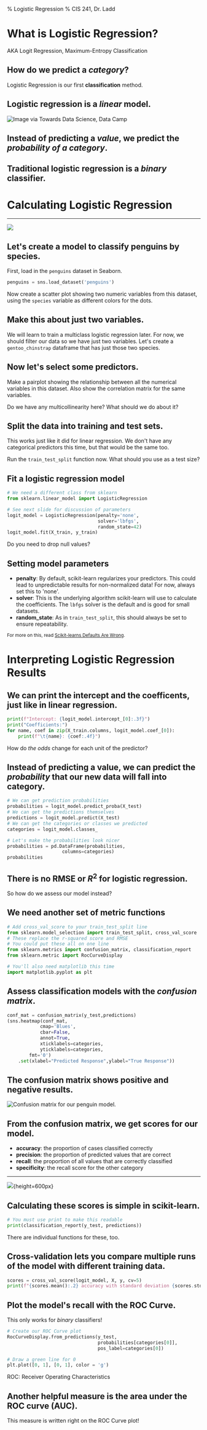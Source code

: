 % Logistic Regression
% CIS 241, Dr. Ladd


# What is Logistic Regression?

AKA Logit Regression, Maximum-Entropy Classification

## How do we predict a *category*?

Logistic Regression is our first **classification** method.

## Logistic regression is a *linear* model.

![Image via Towards Data Science, Data Camp](img/linear_v_logit.jpeg)

## Instead of predicting a *value*, we predict the *probability of a category*.

## Traditional logistic regression is a *binary* classifier.

# Calculating Logistic Regression

---

![](img/penguins.jpg)

## Let's create a model to classify penguins by species.

First, load in the `penguins` dataset in Seaborn. 

```python
penguins = sns.load_dataset('penguins')
```

Now create a scatter plot showing two numeric variables from this dataset, using the `species` variable as different colors for the dots.

## Make this about just two variables.

We will learn to train a multiclass logistic regression later. For now, we should filter our data so we have just two variables. Let's create a `gentoo_chinstrap` dataframe that has just those two species.

## Now let's select some predictors.

Make a pairplot showing the relationship between all the numerical variables in this dataset. Also show the correlation matrix for the same variables.

Do we have any multicollinearity here? What should we do about it?

## Split the data into training and test sets.

This works just like it did for linear regression. We don't have any categorical predictors this time, but that would be the same too.

Run the `train_test_split` function now. What should you use as a test size?

## Fit a logistic regression model

```python
# We need a different class from sklearn
from sklearn.linear_model import LogisticRegression
```

```python
# See next slide for discussion of parameters
logit_model = LogisticRegression(penalty='none', 
                                 solver='lbfgs', 
                                 random_state=42)
logit_model.fit(X_train, y_train)
```

Do you need to drop null values?

## Setting model parameters

- **penalty**: By default, scikit-learn regularizes your predictors. This could lead to unpredictable results for non-normalized data! For now, always set this to 'none'.
- **solver**: This is the underlying algorithm scikit-learn will use to calculate the coefficients. The `lbfgs` solver is the default and is good for small datasets.
- **random_state**: As in `train_test_split`, this should always be set to ensure repeatability.

<small>For more on this, read [Scikit-learns Defaults Are Wrong](https://ryxcommar.com/2019/08/30/scikit-learns-defaults-are-wrong/).</small>

# Interpreting Logistic Regression Results

## We can print the intercept and the coefficents, just like in linear regression.

```python
print(f"Intercept: {logit_model.intercept_[0]:.3f}")
print("Coefficients:")
for name, coef in zip(X_train.columns, logit_model.coef_[0]):
    print(f"\t{name}: {coef:.4f}")
```

How do *the odds* change for each unit of the predictor?

## Instead of predicting a value, we can predict the *probability* that our new data will fall into category.

```python
# We can get prediction probabilities
probabilities = logit_model.predict_proba(X_test)
# We can get the predictions themselves
predictions = logit_model.predict(X_test)
# We can get the categories or classes we predicted
categories = logit_model.classes_
```

```python
# Let's make the probabilities look nicer
probabilities = pd.DataFrame(probabilities, 
                    columns=categories)
probabilities
```

## There is no RMSE or $R^{2}$ for logistic regression.

So how do we assess our model instead?

## We need another set of metric functions

```python
# Add cross_val_score to your train_test_split line
from sklearn.model_selection import train_test_split, cross_val_score
# These replace the r-squared score and RMSE
# You could put these all on one line
from sklearn.metrics import confusion_matrix, classification_report
from sklearn.metric import RocCurveDisplay

# You'll also need matplotlib this time
import matplotlib.pyplot as plt
```

## Assess classification models with the *confusion matrix*.

```python
conf_mat = confusion_matrix(y_test,predictions)
(sns.heatmap(conf_mat, 
            cmap='Blues', 
            cbar=False, 
            annot=True, 
            xticklabels=categories, 
            yticklabels=categories,
	    fmt='0')
    .set(xlabel="Predicted Response",ylabel="True Response"))
```

## The confusion matrix shows positive and negative results.

![Confusion matrix for our penguin model.](img/confusion_matrix.png)

## From the confusion matrix, we get scores for our model.

- **accuracy**: the proportion of cases classified correctly
- **precision**: the proportion of predicted values that are correct
- **recall**: the proportion of all values that are correctly classified
- **specificity**: the recall score for the other category

---

![](img/precision_recall.svg){height=600px}

## Calculating these scores is simple in scikit-learn.

```python
# You must use print to make this readable
print(classification_report(y_test, predictions))
```

There are individual functions for these, too.

## Cross-validation lets you compare multiple runs of the model with different training data.

```python
scores = cross_val_score(logit_model, X, y, cv=5)
print(f"{scores.mean():.2} accuracy with standard deviation {scores.std():.2}")
```

## Plot the model's recall with the ROC Curve.

This only works for *binary* classifiers!
```python
# Create our ROC Curve plot
RocCurveDisplay.from_predictions(y_test,
                                 probabilities[categories[0]],
                                 pos_label=categories[0])

# Draw a green line for 0
plt.plot([0, 1], [0, 1], color = 'g')
```

ROC: Receiver Operating Characteristics

## Another helpful measure is the area under the ROC curve (AUC).

This measure is written right on the ROC Curve plot!
